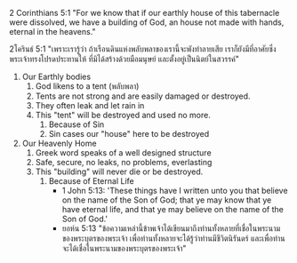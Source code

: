 2 Corinthians 5:1 "For we know that if our earthly house of this tabernacle were dissolved, we have a building of God, an house not made with hands, eternal in the heavens."

2โครินธ์ 5:1 "เพราะเรารู้ว่า ถ้าเรือนดินแห่งพลับพลาของเรานี้จะพังทำลายเสีย เราก็ยังมีที่อาศัยซึ่งพระเจ้าทรงโปรดประทานให้ ที่มิได้สร้างด้วยมือมนุษย์ และตั้งอยู่เป็นนิตย์ในสวรรค์"

1. Our Earthly bodies
   1. God likens to a tent (พลับพลา)
   2. Tents are not strong and are easily damaged or destroyed.
   3. They often leak and let rain in
   4. This "tent" will be destroyed and used no more.
      1. Because of Sin
      2. Sin cases our "house" here to be destroyed
2. Our Heavenly Home
   1. Greek word speaks of a well designed structure
   2. Safe, secure, no leaks, no problems, everlasting
   3. This "building" will never die or be destroyed.
      1. Because of Eternal Life
         - 1 John 5:13: 'These things have I written unto you that believe on the name of the Son of God; that ye may know that ye have eternal life, and that ye may believe on the name of the Son of God.'
         - ยอห์น 5:13 "ข้อความเหล่านี้ข้าพเจ้าได้เขียนมาถึงท่านทั้งหลายที่เชื่อในพระนามของพระบุตรของพระเจ้า เพื่อท่านทั้งหลายจะได้รู้ว่าท่านมีชีวิตนิรันดร์ และเพื่อท่านจะได้เชื่อในพระนามของพระบุตรของพระเจ้า"